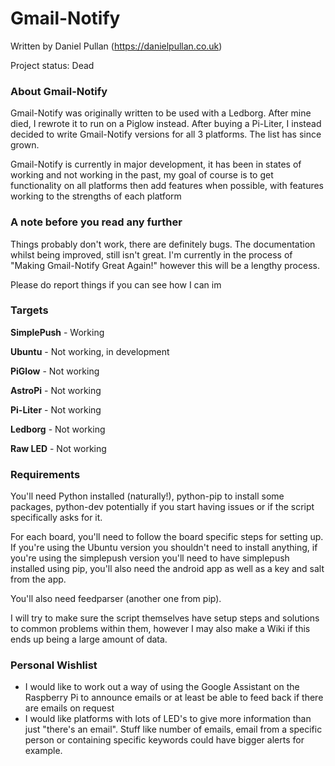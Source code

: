 # Gmail-Notify

Written by Daniel Pullan (https://danielpullan.co.uk)

Project status: Dead

### About Gmail-Notify
Gmail-Notify was originally written to be used with a Ledborg. After mine died, I rewrote it to run on a Piglow instead. After buying a Pi-Liter, I instead decided to write Gmail-Notify versions for all 3 platforms.  The list has since grown.

Gmail-Notify is currently in major development, it has been  in states of working and not working in the past, my goal of course is to get functionality on all platforms then add features when possible, with features working to the strengths of each platform

### A note before you read any further
Things probably don't work, there are definitely bugs. The documentation whilst being improved, still isn't great. I'm currently in the process of "Making Gmail-Notify Great Again!" however this will be a lengthy process.

Please do report things if you can see how I can im

### Targets

**SimplePush** - Working

**Ubuntu** - Not working, in development

**PiGlow** - Not working

**AstroPi** - Not working

**Pi-Liter** - Not working

**Ledborg** - Not working

**Raw LED** - Not working

### Requirements
You'll need Python installed (naturally!), python-pip to install some packages, python-dev potentially if you start having issues or if the script specifically asks for it.

For each board, you'll need to follow the board specific steps for setting up. If you're using the Ubuntu version you shouldn't need to install anything, if you're using the simplepush version you'll need to have simplepush installed using pip, you'll also need the android app as well as a key and salt from the app.

You'll also need feedparser (another one from pip).

I will try to make sure the script themselves have setup steps and solutions to common problems within them, however I may also make a Wiki if this ends up being a large amount of data.

### Personal Wishlist

- I would like to work out a way of using the Google Assistant on the Raspberry Pi to announce emails or at least be able to feed back if there are emails on request
- I would like platforms with lots of LED's to give more information than just "there's an email". Stuff like number of emails, email from a specific person or containing specific keywords could have bigger alerts for example.
